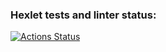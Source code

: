 ### Hexlet tests and linter status:
[![Actions Status](https://github.com/Anna-Nikiforova/qa-engineer-project-84/actions/workflows/hexlet-check.yml/badge.svg)](https://github.com/Anna-Nikiforova/qa-engineer-project-84/actions)